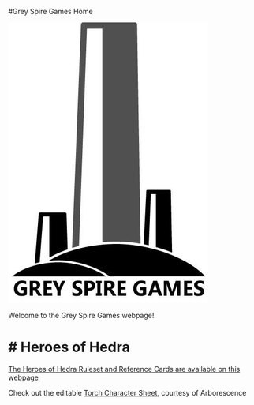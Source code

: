 #Grey Spire Games Home

![GSLogo](GreySpireLogo.jpg)
 
Welcome to the Grey Spire Games webpage!

# # Heroes of Hedra

[The Heroes of Hedra Ruleset and Reference Cards are available on this webpage](/HoH/main.md)

Check out the editable [Torch Character Sheet](/torchCharSheet/torchCharSheet.html), courtesy of Arborescence


